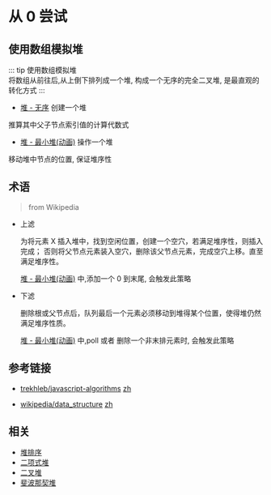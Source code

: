 # 从 0 尝试

## 使用数组模拟堆

::: tip 使用数组模拟堆  
将数组从前往后,从上倒下排列成一个堆, 构成一个无序的完全二叉堆, 是最直观的转化方式
:::

- [堆 - 无序](./init.md) 创建一个堆

推算其中父子节点索引值的计算代数式

- [堆 - 最小堆(动画)](./animated.md) 操作一个堆

移动堆中节点的位置, 保证堆序性

## 术语 

> from Wikipedia

- 上滤

  为将元素 X 插入堆中，找到空闲位置，创建一个空穴，若满足堆序性，则插入完成；
  否则将父节点元素装入空穴，删除该父节点元素，完成空穴上移。直至满足堆序性。

  [堆 - 最小堆(动画)](./animated.md) 中,添加一个 0 到末尾, 会触发此策略

- 下滤

  删除根或父节点后，队列最后一个元素必须移动到堆得某个位置，使得堆仍然满足堆序性质。

  [堆 - 最小堆(动画)](./animated.md) 中,poll 或者 删除一个非末排元素时, 会触发此策略

## 参考链接

- [trekhleb/javascript-algorithms](https://github.com/trekhleb/javascript-algorithms/tree/master/src/data-structures/heap)
  [zh](https://github.com/trekhleb/javascript-algorithms/blob/master/README.zh-CN.md)

- [wikipedia/data_structure](<https://en.wikipedia.org/wiki/Heap_(data_structure)>) [zh](https://zh.wikipedia.org/wiki/%E5%A0%86%E7%A9%8D)

## 相关

- [堆排序](./sort.md)
- [二项式堆]()
- [二叉堆]()
- [斐波那契堆]()
